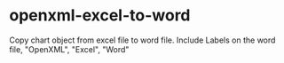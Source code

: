# openxml-excel-to-word
Copy chart object from excel file to word file.
Include Labels on the word file,
"OpenXML", "Excel", "Word"
